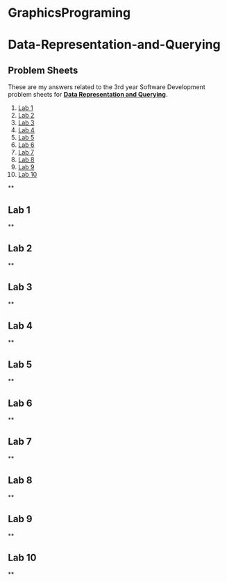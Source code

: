 # GraphicsPrograming

# Data-Representation-and-Querying
## Problem Sheets
These are my answers related to the 3rd year Software Development problem sheets for **[Data Representation and Querying](https://data-representation.github.io)**.
1. [Lab 1](#lab-1)
2. [Lab 2](#lab-2)
3. [Lab 3](#lab-3)
4. [Lab 4](#lab-4)
5. [Lab 5](#lab-5)
6. [Lab 6](#lab-6)
7. [Lab 7](#lab-7)
8. [Lab 8](#lab-8)
9. [Lab 9](#lab-9)
10. [Lab 10](#lab-10)

**

## Lab 1

**

## Lab 2

**

## Lab 3

**

## Lab 4

**

## Lab 5

**

## Lab 6

**

## Lab 7

**

## Lab 8

**

## Lab 9

**

## Lab 10

**




